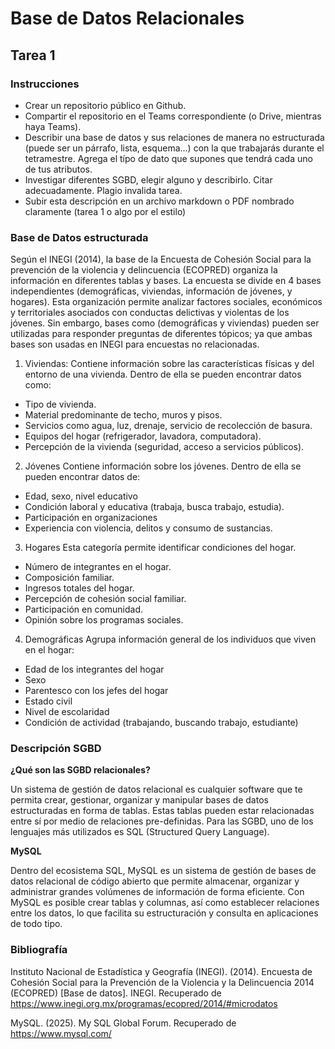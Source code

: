 # Base de Datos Relacionales
## Tarea 1
### Instrucciones
- Crear un repositorio público en Github.
- Compartir el repositorio en el Teams correspondiente (o Drive, mientras haya Teams).
- Describir una base de datos y sus relaciones de manera no estructurada (puede ser un párrafo, lista, esquema...) con la que trabajarás durante el tetramestre. Agrega el típo de dato que supones que tendrá cada uno de tus atributos. 
- Investigar diferentes SGBD, elegir alguno y describirlo. Citar adecuadamente. Plagio invalida tarea. 
- Subir esta descripción en un archivo markdown o PDF nombrado claramente (tarea 1 o algo por el estilo)

### Base de Datos estructurada

Según el INEGI (2014), la base de la Encuesta de Cohesión Social para la prevención de la violencia y delincuencia (ECOPRED) organiza la información en diferentes tablas y bases. La encuesta se divide en 4 bases independientes (demográficas, viviendas, información de jóvenes, y hogares). Esta organización permite analizar factores sociales, económicos y territoriales asociados con conductas delictivas y violentas de los jóvenes. Sin embargo, bases como (demográficas y viviendas) pueden ser utilizadas para responder preguntas de diferentes tópicos; ya que ambas bases son usadas en INEGI para encuestas no relacionadas. 

1) Viviendas: 
Contiene información sobre las características físicas y del entorno de una vivienda. Dentro de ella se pueden encontrar datos como: 
- Tipo de vivienda.
- Material predominante de techo, muros y pisos.
- Servicios como agua, luz, drenaje, servicio de recolección de basura.
- Equipos del hogar (refrigerador, lavadora, computadora).
- Percepción de la vivienda (seguridad, acceso a servicios públicos).

2) Jóvenes
Contiene información sobre los jóvenes. Dentro de ella se pueden encontrar datos de: 
- Edad, sexo, nivel educativo
- Condición laboral y educativa (trabaja, busca trabajo, estudia).
- Participación en organizaciones
- Experiencia con violencia, delitos y consumo de sustancias.

3) Hogares
Esta categoría permite identificar condiciones del hogar. 
- Número de integrantes en el hogar.
- Composición familiar.
- Ingresos totales del hogar.
- Percepción de cohesión social familiar.
- Participación en comunidad.
- Opinión sobre los programas sociales.

4) Demográficas
Agrupa información general de los individuos que viven en el hogar: 
- Edad de los integrantes del hogar
- Sexo
- Parentesco con los jefes del hogar
- Estado civil
- Nivel de escolaridad
- Condición de actividad (trabajando, buscando trabajo, estudiante)

### Descripción SGBD

**¿Qué son las SGBD relacionales?**

Un sistema de gestión de datos relacional es cualquier software que te permita crear, gestionar, organizar y manipular bases de datos estructuradas en forma de tablas. Estas tablas pueden estar relacionadas entre sí por medio de relaciones pre-definidas. Para las SGBD, uno de los lenguajes más utilizados es SQL (Structured Query Language). 

**MySQL**

Dentro del ecosistema SQL, MySQL es un sistema de gestión de bases de datos relacional de código abierto que permite almacenar, organizar y administrar grandes volúmenes de información de forma eficiente. Con MySQL es posible crear tablas y columnas, así como establecer relaciones entre los datos, lo que facilita su estructuración y consulta en aplicaciones de todo tipo.


### Bibliografía
Instituto Nacional de Estadística y Geografía (INEGI). (2014). Encuesta de Cohesión Social para la Prevención de la Violencia y la Delincuencia 2014 (ECOPRED) [Base de datos]. INEGI. Recuperado de https://www.inegi.org.mx/programas/ecopred/2014/#microdatos

MySQL. (2025). My SQL Global Forum. Recuperado de https://www.mysql.com/


